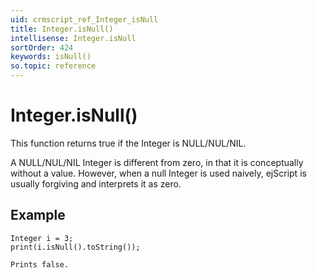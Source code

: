 ```yaml
---
uid: crmscript_ref_Integer_isNull
title: Integer.isNull()
intellisense: Integer.isNull
sortOrder: 424
keywords: isNull()
so.topic: reference
---
```


# Integer.isNull()

This function returns true if the Integer is NULL/NUL/NIL.

A NULL/NUL/NIL Integer is different from zero, in that it is conceptually without a value. However, when a null Integer is used naively, ejScript is usually forgiving and interprets it as zero.

## Example
    
    Integer i = 3;
    print(i.isNull().toString());
    
    Prints false.

